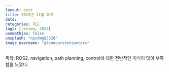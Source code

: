 ```yaml
---
layout: post
title: 2023년 11월 회고
date:
categories: 회고
tags: [review, 2023]
usemathjax: false
unsplash: "npxXWgQ33ZQ"
image_username: "glenncarstenspeters"
---
```


독학: ROS2, navigation, path planning, control에 대한 전반적인 지식이 많이 부족함을 느꼈다.
